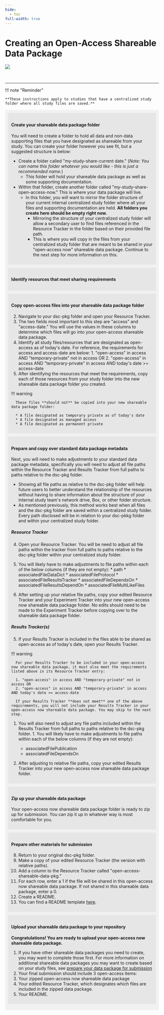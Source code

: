 ```yaml
---
hide:
  - toc
full-width: true
---
```


# Creating an Open-Access Shareable Data Package

  ![](../assets/prepare-sub-open.drawio)


<br>


---
!!! note "Reminder"

    **These instructions apply to studies that have a centralized study folder where all study files are saved.**


<div markdown="1" style="background-color:rgba(0, 0, 0, 0.0470588); text-align:left; vertical-align: top; padding:10px 10px;">


<div markdown="1" style="background-color:rgba(0, 0, 0, 0.0470588); text-align:left; vertical-align: top; padding:10px 10px; margin-bottom: 10px;">

#### Create your shareable data package folder

You will need to create a folder to hold all data and non-data supporting files that you have designated as shareable from your study. You can create your folder however you see fit, but a suggested structure is below:

* Create a folder called "my-study-share-current date." (*Note: You can name this folder whatever you would like - this is just a recommended name.*)
  * This folder will hold your shareable data package as well as some supporting documentation.
* Within that folder, create another folder called "my-study-share-open-access-now." This is where your data package will live. 
  * In this folder, you will want to mirror the folder structure of your current internal centralized study folder where all your files and supporting documentation are held. **All folders you create here should be empty right now.**
    * Mirroring the structure of your centralized study folder will allow a secondary user to find files referenced in the Resource Tracker in the folder based on their provided file path.
    * This is where you will copy in the files from your centralized study folder that are meant to be shared in your "open-access now" shareable data package. Continue to the next step for more information on this.

</div>

<div markdown="1" style="background-color:rgba(0, 0, 0, 0.0470588); text-align:left; vertical-align: top; padding:10px 10px; margin-bottom: 10px;">

#### Identify resources that meet sharing requirements

</div>

<div markdown="1" style="background-color:rgba(0, 0, 0, 0.0470588); text-align:left; vertical-align: top; padding:10px 10px; margin-bottom: 10px;">

#### Copy open-access files into your shareable data package folder

2. Navigate to your dsc-pkg folder and open your Resource Tracker. 
  1. The two fields most important to this step are "access" and "access-date." You will use the values in these columns to determine which files will go into your open-access shareable data package.
  2. Identify all study files/resources that are designated as open-access as of today's date. For reference, the requirements for access and access-date are below:
    1. "open-access" in access AND "temporary-private" not in access OR
    2. "open-access" in access AND "temporary-private" in access AND today's date >= access-date
3. After identifying the resources that meet the requirements, copy each of those resources from your study folder into the new shareable data package folder you created.
        
  !!! warning

      These files **should not** be copied into your new shareable data package folder:
    
      * A file designated as temporary private as of today's date
      * A file designated as managed access
      * A file designated as permanent private

</div>

<div markdown="1" style="background-color:rgba(0, 0, 0, 0.0470588); text-align:left; vertical-align: top; padding:10px 10px; margin-bottom: 10px;">

#### Prepare and copy over standard data package metadata

Next, you will need to make adjustments to your standard data package metadata, specifically you will need to adjust all file paths within the Resource Tracker and Results Tracker from full paths to paths relative to the dsc-pkg folder.

* Showing all file paths as relative to the dsc-pkg folder will help future users to better understand the relationship of the resources without having to share information about the structure of your internal study team's network drive, Box, or other folder structure.
* As mentioned previously, this method works best when all files and the dsc-pkg folder are saved within a centralized study folder. Every path disclosed will be in relation to your dsc-pkkg folder and within your centralized study folder.

##### Resource Tracker
4. Open your Resource Tracker. You will be need to adjust all file paths within the tracker from full paths to paths relative to the dsc-pkg folder within your centralized study folder.
  1. You will likely have to make adjustments to file paths within each of the below columns (if they are not empty): 
    * path
    * associatedFileDataDict
    * associatedFileProtocol
    * associatedFileResultsTracker
    * associatedFileDependsOn
    * associatedFileResultsDependOn
    * associatedFileMultiLikeFiles

5. After setting up your relative file paths, copy your edited Resource Tracker and your Experiment Tracker into your new open-access now shareable data package folder. No edits should need to be made to the Experiment Tracker before copying over to the shareable data package folder.

##### Results Tracker(s)
5. If your Results Tracker is included in the files able to be shared as open-access as of today's date, open your Results Tracker.

  !!! warning

      For your Results Tracker to be included in your open-access now shareable data package, it must also meet the requirements listed above in its Resource Tracker entry:
    
      1. "open-access" in access AND "temporary-private" not in access OR
      2. "open-access" in access AND "temporary-private" in access AND today's date >= access-date

      If your Results Tracker **does not meet** one of the above requirements, you will not include your Results Tracker in your open-access now shareable data package. You may skip to the next step.

  1. You will also need to adjust any file paths included within the Results Tracker from full paths to paths relative to the dsc-pkg folder.
    1. You will likely have to make adjustments to file paths within each of the below columns (if they are not empty):
      * associatedFilePublication
      * associatedFileDependsOn

6. After adjusting to relative file paths, copy your edited Results Tracker into your new open-access now shareable data package folder.

</div>

<div markdown="1" style="background-color:rgba(0, 0, 0, 0.0470588); text-align:left; vertical-align: top; padding:10px 10px; margin-bottom: 10px;">

#### Zip up your shareable data package

Your open-access now shareable data package folder is ready to zip up for submission. You can zip it up in whatever way is most comfortable for you.

</div>

<div markdown="1" style="background-color:rgba(0, 0, 0, 0.0470588); text-align:left; vertical-align: top; padding:10px 10px; margin-bottom: 10px;">

#### Prepare other materials for submission

8. Return to your original dsc-pkg folder. 
9. Make a copy of your edited Resource Tracker (the version with relative paths).
  1. Add a column to the Resource Tracker called "open-access-shareable-data-pkg."
  2. For each row, enter a 1 if the file will be shared in this open-access now shareable data package. If not shared in this shareable data package, enter a 0.
10. Create a README.
  1. You can find a README template [here](readme.md).

</div>

<div markdown="1" style="background-color:rgba(0, 0, 0, 0.0470588); text-align:left; vertical-align: top; padding:10px 10px; margin-bottom: 10px;">

#### Upload your shareable data package to your repository

**Congratulations! You are ready to upload your open-access now shareable data package.**

1. If you have other shareable data packages you need to create, you may want to complete those first. For more information on additional shareable data packages you may want to create based on your study files, see [prepare your data package for submission](index.md)
2. Your final submission should include 3 open-access items:
  1. Your zipped open-access now shareable data package
  2. Your edited Resource Tracker, which designates which files are included in the zipped data package.
  3. Your README.

</div>
</div>

